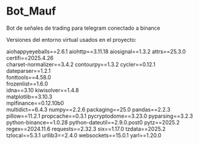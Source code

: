 # Bot_Mauf
Bot de señales de trading para telegram conectado a binance

Versiones del entorno virtual usados en el proyecto:

aiohappyeyeballs==2.6.1
aiohttp==3.11.18
aiosignal==1.3.2
attrs==25.3.0
certifi==2025.4.26       
charset-normalizer==3.4.2
contourpy==1.3.2
cycler==0.12.1
dateparser==1.2.1        
fonttools==4.58.0        
frozenlist==1.6.0        
idna==3.10
kiwisolver==1.4.8        
matplotlib==3.10.3       
mplfinance==0.12.10b0    
multidict==6.4.3
numpy==2.2.6
packaging==25.0
pandas==2.2.3
pillow==11.2.1
propcache==0.3.1
pycryptodome==3.23.0
pyparsing==3.2.3
python-binance==1.0.28
python-dateutil==2.9.0.post0
pytz==2025.2
regex==2024.11.6
requests==2.32.3
six==1.17.0
tzdata==2025.2
tzlocal==5.3.1
urllib3==2.4.0
websockets==15.0.1
yarl==1.20.0
